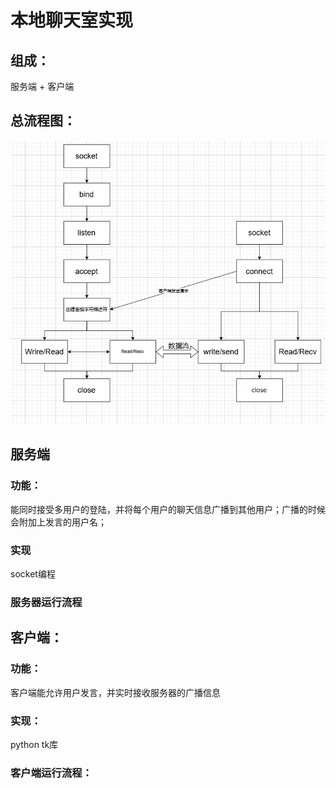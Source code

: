 # 本地聊天室实现

## 组成：

服务端 + 客户端

## 总流程图：

![alt text](image.png)


## 服务端
### 功能：
能同时接受多用户的登陆，并将每个用户的聊天信息广播到其他用户；广播的时候会附加上发言的用户名；

### 实现

socket编程

###  服务器运行流程


## 客户端：

### 功能：
客户端能允许用户发言，并实时接收服务器的广播信息
### 实现：
python tk库
### 客户端运行流程：
